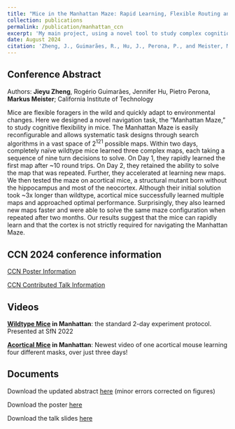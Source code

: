 ```yaml
---
title: "Mice in the Manhattan Maze: Rapid Learning, Flexible Routing and Generalization, With and Without Cortex"
collection: publications
permalink: /publication/manhattan_ccn
excerpt: 'My main project, using a novel tool to study complex cognition in mice and the role of cortex!'
date: August 2024
citation: 'Zheng, J., Guimarães, R., Hu, J., Perona, P., and Meister, M. (In Prep). Mice in the Manhattan Maze: Rapid Learning, Flexible Routing and Generalization'
---
```


Conference Abstract 
------

Authors: **Jieyu Zheng**, Rogério Guimarães, Jennifer Hu, Pietro Perona, **Markus Meister**; California Institute of Technology

Mice are flexible foragers in the wild and quickly adapt to environmental changes. Here we designed a novel navigation task, the “Manhattan Maze,” to study cognitive flexibility in mice. The Manhattan Maze is easily reconfigurable and allows systematic task designs through search algorithms in a vast space of 2<sup>121</sup> possible maps. Within two days, completely naïve wildtype mice learned three complex maps, each taking a sequence of nine turn decisions to solve. On Day 1, they rapidly learned the first map after ~10 round trips. On Day 2, they retained the ability to solve the map that was repeated. Further, they accelerated at learning new maps. We then tested the maze on acortical mice, a structural mutant born without the hippocampus and most of the neocortex. Although their initial solution took ~3x longer than wildtype, acortical mice successfully learned multiple maps and approached optimal performance. Surprisingly, they also learned new maps faster and were able to solve the same maze configuration when repeated after two months. Our results suggest that the mice can rapidly learn and that the cortex is not strictly required for navigating the Manhattan Maze.

CCN 2024 conference information
------

[CCN Poster Information](https://2024.ccneuro.org/poster/?id=485)

[CCN Contributed Talk Information](https://2024.ccneuro.org/contributed-talk/?id=37)

Videos
------

**[Wildtype Mice](https://www.youtube.com/watch?v=ULZqNH9vWPA) in Manhattan**: the standard 2-day experiment protocol. Presented at SfN 2022

**[Acortical Mice](https://www.youtube.com/watch?v=hBuVPZND4-0) in Manhattan**: Newest video of one acortical mouse learning four different masks, over just three days!

Documents
------

Download the updated abstract [here](http://Jieyusz.github.io/files/CCN_2024_abstract.pdf) (minor errors corrected on figures) 

Download the poster [here](http://Jieyusz.github.io/files/CCN_poster.pdf)

Download the talk slides [here](http://Jieyusz.github.io/files/CCN_talk_final.pdf)



